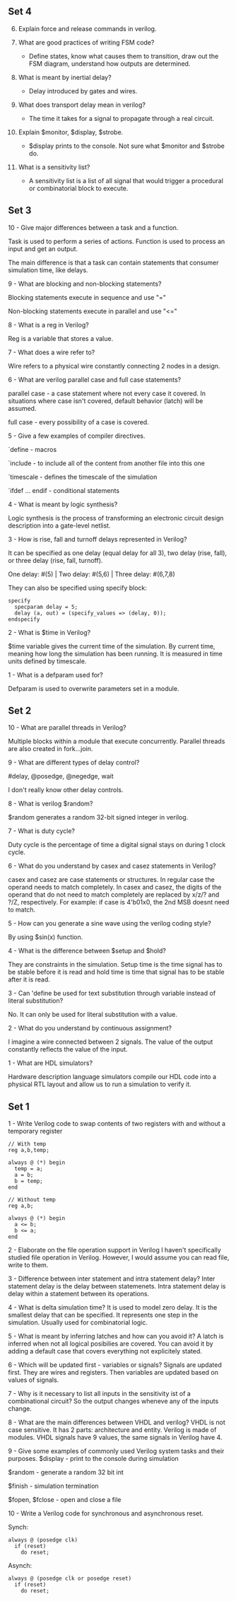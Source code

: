## Set 4
6. Explain force and release commands in verilog.
   
5. What are good practices of writing FSM code?
   - Define states, know what causes them to transition, draw out the FSM diagram, understand how outputs are determined.
4. What is meant by inertial delay?
   - Delay introduced by gates and wires.
3. What does transport delay mean in verilog?
   - The time it takes for a signal to propagate through a real circuit.
2. Explain $monitor, $display, $strobe.
   - $display prints to the console. Not sure what $monitor and $strobe do.
1. What is a sensitivity list?
   - A sensitivity list is a list of all signal that would trigger a procedural or combinatorial block to execute.

## Set 3
10 - Give major differences between a task and a function.

Task is used to perform a series of actions. Function is used to process an input and get an output.

The main difference is that a task can contain statements that consumer simulation time, like delays.

9 - What are blocking and non-blocking statements?

Blocking statements execute in sequence and use "="

Non-blocking statements execute in parallel and use "<="

8 - What is a reg in Verilog?

Reg is a variable that stores a value.

7 - What does a wire refer to?

Wire refers to a physical wire constantly connecting 2 nodes in a design.

6 - What are verilog parallel case and full case statements?

parallel case - a case statement where not every case it covered. In situations where case isn't covered, default behavior (latch) will be assumed.

full case - every possibility of a case is covered.

5 - Give a few examples of compiler directives.

`define - macros

`include - to include all of the content from another file into this one

`timescale - defines the timescale of the simulation

`ifdef ... endif - conditional statements

4 - What is meant by logic synthesis?

Logic synthesis is the process of transforming an electronic circuit design description into a gate-level netlist.

3 - How is rise, fall and turnoff delays represented in Verilog?

It can be specified as one delay (equal delay for all 3), two delay (rise, fall), or three delay (rise, fall, turnoff).

One delay: #(5) | Two delay: #(5,6) | Three delay: #(6,7,8)

They can also be specified using specify block:
```
specify
  specparam delay = 5;
  delay (a, out) = (specify_values => (delay, 0));
endspecify
```

2 - What is $time in Verilog?

$time variable gives the current time of the simulation. By current time, meaning how long the simulation has been running. It is measured in time units defined by timescale.

1 - What is a defparam used for?

Defparam is used to overwrite parameters set in a module.

## Set 2
10 - What are parallel threads in Verilog?

Multiple blocks within a module that execute concurrently. Parallel threads are also created in fork...join.

9 - What are different types of delay control?

#delay, @posedge, @negedge, wait

I don't really know other delay controls.

8 - What is verilog $random?

$random generates a random 32-bit signed integer in verilog.

7 - What is duty cycle?

Duty cycle is the percentage of time a digital signal stays on during 1 clock cycle.

6 - What do you understand by casex and casez statements in Verilog?

casex and casez are case statements or structures. In regular case the operand needs to match completely. In casex and casez, the digits of the operand that do not need to match completely are replaced by x/z/? and ?/Z, respectively. For example: if case is 4'b01x0, the 2nd MSB doesnt need to match.

5 - How can you generate a sine wave using the verilog coding style?

By using $sin(x) function.

4 - What is the difference between $setup and $hold?

They are constraints in the simulation. Setup time is the time signal has to be stable before it is read and hold time is time that signal has to be stable after it is read.

3 - Can 'define be used for text substitution through variable instead of literal substitution?

No. It can only be used for literal substitution with a value.

2 - What do you understand by continuous assignment?

I imagine a wire connected between 2 signals. The value of the output constantly reflects the value of the input.

1 - What are HDL simulators?

Hardware description language simulators compile our HDL code into a physical RTL layout and allow us to run a simulation to verify it.

## Set 1
1 - Write Verilog code to swap contents of two registers with and without a temporary register

```
// With temp
reg a,b,temp;

always @ (*) begin
  temp = a;
  a = b;
  b = temp;
end

// Without temp
reg a,b;

always @ (*) begin
  a <= b;
  b <= a;
end
```

2 - Elaborate on the file operation support in Verilog
I haven't specifically studied file operation in Verilog. However, I would assume you can read file, write to them.

3 - Difference between inter statement and intra statement delay?
Inter statement delay is the delay between statemenets. Intra statement delay is delay within a statement between its operations.

4 - What is delta simulation time?
It is used to model zero delay. It is the smallest delay that can be specified. It represents one step in the simulation. Usually used for combinatorial logic.

5 - What is meant by inferring latches and how can you avoid it?
A latch is inferred when not all logical posibilies are covered. You can avoid it by adding a default case that covers everything not explicitely stated.

6 - Which will be updated first - variables or signals?
Signals are updated first. They are wires and registers. Then variables are updated based on values of signals.

7 - Why is it necessary to list all inputs in the sensitivity ist of a combinational circuit?
So the output changes wheneve any of the inputs change.

8 - What are the main differences between VHDL and verilog?
VHDL is not case sensitive. It has 2 parts: architecture and entity. Verilog is made of modules. VHDL signals have 9 values, the same signals in Verilog have 4.

9 - Give some examples of commonly used Verilog system tasks and their purposes.
$display - print to the console during simulation

$random - generate a random 32 bit int

$finish - simulation termination

$fopen, $fclose - open and close a file

10 - Write a Verilog code for synchronous and asynchronous reset.

Synch:
```
always @ (posedge clk)
  if (reset)
    do reset;
```

Asynch:
```
always @ (posedge clk or posedge reset)
  if (reset)
    do reset;
```
